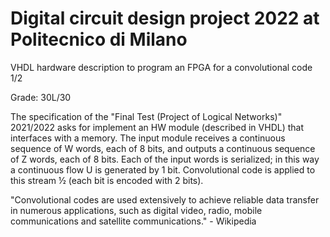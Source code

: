 # Digital circuit design project 2022 at Politecnico di Milano

VHDL hardware description to program an FPGA for a convolutional code 1/2

Grade: 30L/30


The specification of the "Final Test (Project of Logical Networks)" 2021/2022 asks for implement an HW module (described in VHDL) that interfaces with a memory. The input module receives a continuous sequence of W words, each of 8 bits, and outputs a continuous sequence of Z words, each of 8 bits. Each of the input words is serialized; in this way a continuous flow U is generated by 1 bit. Convolutional code is applied to this stream ½ (each bit is encoded with 2 bits).

"Convolutional codes are used extensively to achieve reliable data transfer in numerous applications, such as digital video, radio, mobile communications and satellite communications." - Wikipedia
